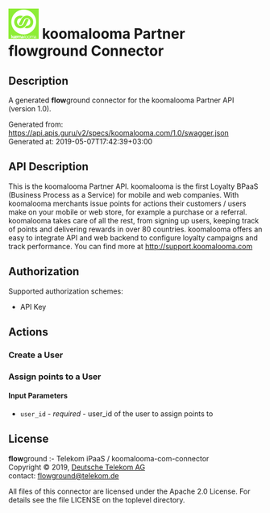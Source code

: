 # ![LOGO](logo.png) koomalooma Partner **flow**ground Connector

## Description

A generated **flow**ground connector for the koomalooma Partner API (version 1.0).

Generated from: https://api.apis.guru/v2/specs/koomalooma.com/1.0/swagger.json<br/>
Generated at: 2019-05-07T17:42:39+03:00

## API Description

This is the koomalooma Partner API. koomalooma is the first Loyalty BPaaS (Business Process as a Service) for mobile and web companies. With koomalooma merchants issue points for actions their customers / users make on your mobile or web store, for example a purchase or a referral. koomalooma takes care of all the rest, from signing up users, keeping track of points and delivering rewards in over 80 countries. koomalooma offers an easy to integrate API and web backend to configure loyalty campaigns and track performance. You can find more at http://support.koomalooma.com

## Authorization

Supported authorization schemes:
- API Key
## Actions

### Create a User

### Assign points to a User

#### Input Parameters
* `user_id` - _required_ - user_id of the user to assign points to

## License

**flow**ground :- Telekom iPaaS / koomalooma-com-connector<br/>
Copyright © 2019, [Deutsche Telekom AG](https://www.telekom.de)<br/>
contact: flowground@telekom.de

All files of this connector are licensed under the Apache 2.0 License. For details
see the file LICENSE on the toplevel directory.
